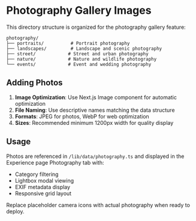# Photography Gallery Images

This directory structure is organized for the photography gallery feature:

```
photography/
├── portraits/          # Portrait photography
├── landscapes/         # Landscape and scenic photography  
├── street/            # Street and urban photography
├── nature/            # Nature and wildlife photography
└── events/            # Event and wedding photography
```

## Adding Photos

1. **Image Optimization**: Use Next.js Image component for automatic optimization
2. **File Naming**: Use descriptive names matching the data structure
3. **Formats**: JPEG for photos, WebP for web optimization
4. **Sizes**: Recommended minimum 1200px width for quality display

## Usage

Photos are referenced in `/lib/data/photography.ts` and displayed in the Experience page Photography tab with:
- Category filtering
- Lightbox modal viewing  
- EXIF metadata display
- Responsive grid layout

Replace placeholder camera icons with actual photography when ready to deploy.